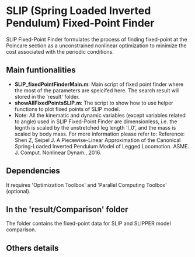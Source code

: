 # SLIP (Spring Loaded Inverted Pendulum) Fixed-Point Finder
SLIP Fixed-Point Finder formulates the process of finding fixed-point at the Poincare section as a 
unconstrained nonlinear optimization to minimize the cost associated with the periodic conditions.

## Main funtionalities
- __SLIP_fixedPointFinderMain.m__: Main script of fixed point finder where the most of the parameters are speicifed here. The search result will stored in the 'result' folder.
- __showAllFixedPointsSLIP.m__: The script to show how to use helper functions to plot fixed points of SLIP model.
- Note: All the kinematic and dynamic variables (except variables related to angle) used in SLIP Fixed-Point Finder are dimensionless, i.e. the legnth is scaled by the unstretched leg length 'l_0', and the mass is scaled by body mass. For more information please refer to:
Reference:
   Shen Z, Seipel J. A Piecewise-Linear Approximation of the Canonical 
   Spring-Loaded Inverted Pendulum Model of Legged Locomotion. ASME. J. 
   Comput. Nonlinear Dynam., 2016.
## Dependencies
It requires 'Optimization Toolbox' and 'Parallel Computing Toolbox' (optional).

## In the 'result/Comparison' folder
The folder contains the fixed-point data for SLIP and SLIPPER model comparison.

## Others details
